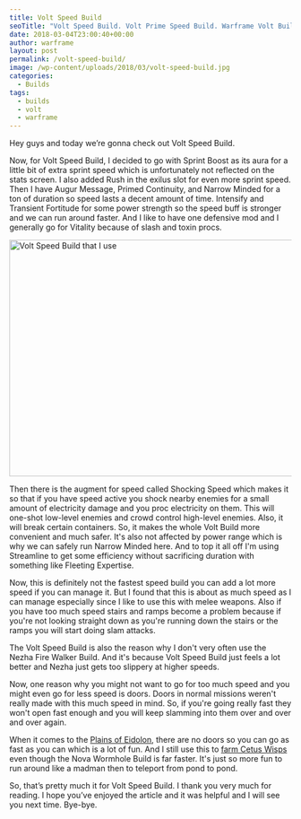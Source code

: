 ```yaml
---
title: Volt Speed Build
seoTitle: "Volt Speed Build. Volt Prime Speed Build. Warframe Volt Build"
date: 2018-03-04T23:00:40+00:00
author: warframe
layout: post
permalink: /volt-speed-build/
image: /wp-content/uploads/2018/03/volt-speed-build.jpg
categories:
  - Builds
tags:
  - builds
  - volt
  - warframe
---
```

Hey guys and today we’re gonna check out Volt Speed Build.<!--more-->

<span>Now, for Volt Speed Build, I decided to go with</span> Sprint Boost as its aura for a little bit of extra sprint speed which is unfortunately not reflected on the stats screen. I also added Rush in the exilus slot for even more sprint speed. Then I have Augur Message, Primed Continuity, and Narrow Minded for a ton of duration so speed lasts a decent amount of time. Intensify and Transient Fortitude for some power strength so the speed buff is stronger and we can run around faster. And I like to have one defensive mod and I generally go for Vitality because of slash and toxin procs.

<img src="https://warframeblog.com/wp-content/uploads/2018/03/volt-speed-build-1024x576.png" title="Warframe Volt Speed Build" alt="Volt Speed Build that I use" width="750" height="422" class="alignnone size-large wp-image-1025" srcset="https://warframeblog.com/wp-content/uploads/2018/03/volt-speed-build-1024x576.png 1024w, https://warframeblog.com/wp-content/uploads/2018/03/volt-speed-build-300x169.png 300w, https://warframeblog.com/wp-content/uploads/2018/03/volt-speed-build-768x432.png 768w" sizes="(max-width: 750px) 100vw, 750px" />

Then there is the augment for speed called Shocking Speed which makes it so that if you have speed active you shock nearby enemies for a small amount of electricity damage and you proc electricity on them. This will one-shot low-level enemies and crowd control high-level enemies. Also, it will break certain containers. So, it makes the whole Volt Build more convenient and much safer. It's also not affected by power range which is why we can safely run Narrow Minded here. And to top it all off I'm using Streamline to get some efficiency without sacrificing duration with something like Fleeting Expertise.

Now, this is definitely not the fastest speed build you can add a lot more speed if you can manage it. But I found that this is about as much speed as I can manage especially since I like to use this with melee weapons. Also if you have too much speed stairs and ramps become a problem because if you're not looking straight down as you're running down the stairs or the ramps you will start doing slam attacks.

The Volt Speed Build is also the reason why I don't very often use the Nezha Fire Walker Build. And it's because Volt Speed Build just feels a lot better and Nezha just gets too slippery at higher speeds.

Now, one reason why you might not want to go for too much speed and you might even go for less speed is doors. Doors in normal missions weren't really made with this much speed in mind. So, if you're going really fast they won't open fast enough and you will keep slamming into them over and over and over again.

When it comes to the [Plains of Eidolon](https://warframeblog.com/get-started-plains-of-eidolon/), there are no doors so you can go as fast as you can which is a lot of fun. And I still use this to [farm Cetus Wisps](https://warframeblog.com/farm-cetus-wisp/) even though the Nova Wormhole Build is far faster. It's just so more fun to run around like a madman then to teleport from pond to pond.

So, that’s pretty much it for Volt Speed Build. I thank you very much for reading. I hope you’ve enjoyed the article and it was helpful and I will see you next time. Bye-bye.